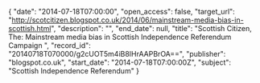 {
  "date": "2014-07-18T07:00:00", 
  "open_access": false, 
  "target_url": "http://scotcitizen.blogspot.co.uk/2014/06/mainstream-media-bias-in-scottish.html", 
  "description": "", 
  "end_date": null, 
  "title": "Scottish Citizen, The: Mainstream media bias in Scottish Independence Referendum Campaign ", 
  "record_id": "20140718T070000/g2cUOT5m4iB8IHrAAPBrOA==", 
  "publisher": "blogspot.co.uk", 
  "start_date": "2014-07-18T07:00:00Z", 
  "subject": "Scottish Independence Referendum"
}

